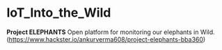 # IoT_Into_the_Wild

**Project ELEPHANTS**
Open platform for monitoring our elephants in Wild.
(https://www.hackster.io/ankurverma608/project-elephants-bba360)
